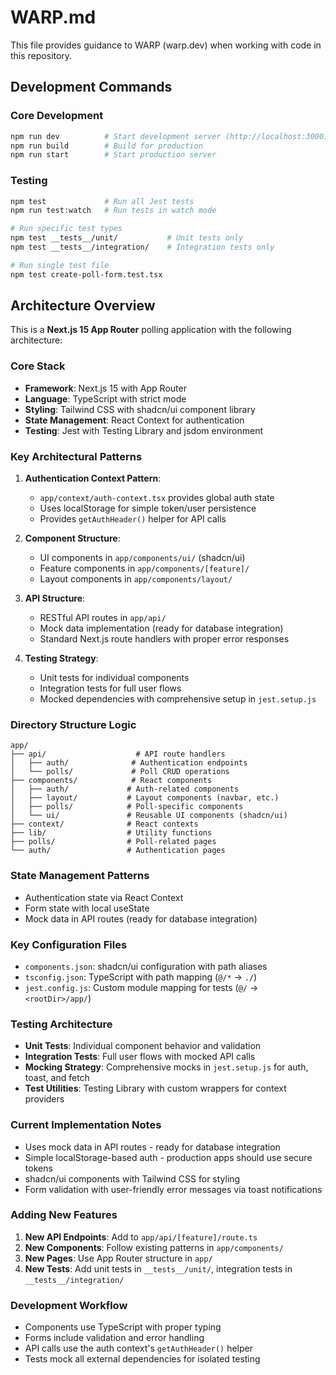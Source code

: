 # WARP.md

This file provides guidance to WARP (warp.dev) when working with code in this repository.

## Development Commands

### Core Development
```bash
npm run dev          # Start development server (http://localhost:3000)
npm run build        # Build for production
npm run start        # Start production server
```

### Testing
```bash
npm test             # Run all Jest tests
npm run test:watch   # Run tests in watch mode

# Run specific test types
npm test __tests__/unit/           # Unit tests only
npm test __tests__/integration/    # Integration tests only

# Run single test file
npm test create-poll-form.test.tsx
```

## Architecture Overview

This is a **Next.js 15 App Router** polling application with the following architecture:

### Core Stack
- **Framework**: Next.js 15 with App Router
- **Language**: TypeScript with strict mode
- **Styling**: Tailwind CSS with shadcn/ui component library
- **State Management**: React Context for authentication
- **Testing**: Jest with Testing Library and jsdom environment

### Key Architectural Patterns

1. **Authentication Context Pattern**: 
   - `app/context/auth-context.tsx` provides global auth state
   - Uses localStorage for simple token/user persistence
   - Provides `getAuthHeader()` helper for API calls

2. **Component Structure**:
   - UI components in `app/components/ui/` (shadcn/ui)
   - Feature components in `app/components/[feature]/`
   - Layout components in `app/components/layout/`

3. **API Structure**:
   - RESTful API routes in `app/api/`
   - Mock data implementation (ready for database integration)
   - Standard Next.js route handlers with proper error responses

4. **Testing Strategy**:
   - Unit tests for individual components
   - Integration tests for full user flows
   - Mocked dependencies with comprehensive setup in `jest.setup.js`

### Directory Structure Logic
```
app/
├── api/                    # API route handlers
│   ├── auth/              # Authentication endpoints
│   └── polls/             # Poll CRUD operations
├── components/            # React components
│   ├── auth/             # Auth-related components
│   ├── layout/           # Layout components (navbar, etc.)
│   ├── polls/            # Poll-specific components
│   └── ui/               # Reusable UI components (shadcn/ui)
├── context/              # React contexts
├── lib/                  # Utility functions
├── polls/                # Poll-related pages
└── auth/                 # Authentication pages
```

### State Management Patterns
- Authentication state via React Context
- Form state with local useState
- Mock data in API routes (ready for database integration)

### Key Configuration Files
- `components.json`: shadcn/ui configuration with path aliases
- `tsconfig.json`: TypeScript with path mapping (`@/*` → `./`)
- `jest.config.js`: Custom module mapping for tests (`@/` → `<rootDir>/app/`)

### Testing Architecture
- **Unit Tests**: Individual component behavior and validation
- **Integration Tests**: Full user flows with mocked API calls
- **Mocking Strategy**: Comprehensive mocks in `jest.setup.js` for auth, toast, and fetch
- **Test Utilities**: Testing Library with custom wrappers for context providers

### Current Implementation Notes
- Uses mock data in API routes - ready for database integration
- Simple localStorage-based auth - production apps should use secure tokens
- shadcn/ui components with Tailwind CSS for styling
- Form validation with user-friendly error messages via toast notifications

### Adding New Features
1. **New API Endpoints**: Add to `app/api/[feature]/route.ts`
2. **New Components**: Follow existing patterns in `app/components/`
3. **New Pages**: Use App Router structure in `app/`
4. **New Tests**: Add unit tests in `__tests__/unit/`, integration tests in `__tests__/integration/`

### Development Workflow
- Components use TypeScript with proper typing
- Forms include validation and error handling
- API calls use the auth context's `getAuthHeader()` helper
- Tests mock all external dependencies for isolated testing
